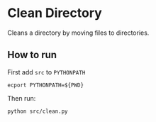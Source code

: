# Clean Directory
Cleans a directory by moving files to directories.

## How to run
First add `src` to `PYTHONPATH`
```
ecport PYTHONPATH=${PWD}
```
Then run:
```
python src/clean.py
```
